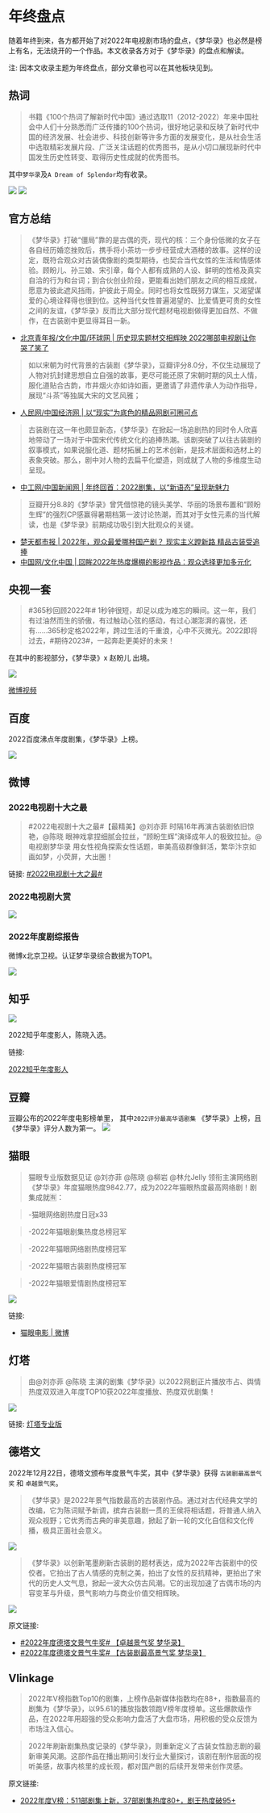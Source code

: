 # 年终盘点

随着年终到来，各方都开始了对2022年电视剧市场的盘点，《梦华录》也必然是榜上有名，无法绕开的一个作品。本文收录各方对于《梦华录》的盘点和解读。

注: 因本文收录主题为年终盘点，部分文章也可以在其他板块见到。


## 热词

> 书籍《100个热词了解新时代中国》通过选取11（2012-2022）年来中国社会中人们十分熟悉而广泛传播的100个热词，很好地记录和反映了新时代中国的经济发展、社会进步、科技创新等许多方面的发展变化，是从社会生活中选取精彩发展片段、广泛关注话题的优秀图书，是从小切口展现新时代中国发生历史性转变、取得历史性成就的优秀图书。

其中`梦华录`及`A Dream of Splendor`均有收录。

![](/image/discuss/books/word-1.jpg)
![](/image/discuss/books/meng.png)

## 官方总结
> 《梦华录》打破“僵局”靠的是古偶的壳，现代的核：三个身份低微的女子在各自经历婚恋挫败后，携手将小茶坊一步步经营成大酒楼的故事。这样的设定，既符合观众对古装偶像剧的类型期待，也契合当代女性的生活和情感体验。顾盼儿、孙三娘、宋引章，每个人都有成熟的人设、鲜明的性格及真实自洽的行为和台词；到合伙创业阶段，更能看出她们朋友之间的相互成就，愿意为彼此遮风挡雨，护彼此于周全。同时也将女性既努力谋生，又渴望谋爱的心境诠释得也很到位。这种当代女性普遍渴望的、比爱情更可贵的女性之间的友谊，《梦华录》反而比大部分现代题材电视剧做得更加自然、不做作，在古装剧中更显得耳目一新。

* [北京青年报/文化中国/环球网 | 历史现实题材交相辉映 2022哪部电视剧让你哭了笑了](http://cul.china.com.cn/2022-12/26/content_42214290.htm)
> 如以宋朝为时代背景的古装剧《梦华录》，豆瓣评分8.0分，不仅生动展现了人物对抗封建思想自立自强的故事，更尽可能还原了宋朝时期的风土人情，服化道贴合古韵，市井烟火亦如诗如画，更邀请了非遗传承人为动作指导，展现“斗茶”等独属大宋的文艺风雅；
* [人民网/中国经济网 | 以“现实”为底色的精品网剧可圈可点](http://views.ce.cn/view/ent/202212/27/t20221227_38311006.shtml)
>古装剧在这一年也颇显新态，《梦华录》在掀起一场追剧热的同时令人欣喜地带动了一场对于中国宋代传统文化的追捧热潮。该剧突破了以往古装剧的叙事模式，如果说服化道、题材拓展上的艺术创新，是技术层面和选材上的表象突破。那么，剧中对人物的去扁平化塑造，则成就了人物的多维度生动呈现。
* [中工网/中国新闻网 | 年终回首：2022剧集，以“新语态”呈现新魅力](https://www.workercn.cn/c/2022-12-27/7683765.shtml)

> 豆瓣开分8.8的《梦华录》曾凭借惊艳的镜头美学、华丽的场景布置和“顾盼生辉”的强烈CP感赢得暑期档第一波讨论热潮，而其对于女性元素的当代解读，也是《梦华录》前期成功吸引到大批观众的关键。
* [楚天都市报 | 2022年，观众最爱哪种国产剧？ 现实主义蹚新路 精品古装受追捧](http://news.cnhubei.com/content/2022-12/28/content_15341446.html)
* [中国网/文化中国 | 回眸2022年热度爆棚的影视作品：观众选择更加多元化](http://cul.china.com.cn/2022-12/30/content_42220830.htm)


## 央视一套

> #365秒回顾2022年# 1秒钟很短，却足以成为难忘的瞬间。这一年，我们有过油然而生的骄傲，有过触动心弦的感动，有过心潮澎湃的喜悦，还有……365秒定格2022年，跨过生活的千重浪，心中不灭微光。2022即将过去，#期待2023#，一起奔赴更美好的未来！

在其中的影视部分，《梦华录》x 赵盼儿 出境。

![](/image/data/2022/cctv1.jpg)

[微博视频](https://weibo.com/2024623547/MlOIfrwEK)


## 百度

2022百度沸点年度剧集，《梦华录》上榜。

![](/image/data/2022/baidu.jpg)

## 微博

### 2022电视剧十大之最

> #2022电视剧十大之最#【最精美】@刘亦菲 时隔16年再演古装剧依旧惊艳，@陈晓 眼神戏拿捏细腻会拉丝，“顾盼生辉”演绎成年人的极致拉扯。@电视剧梦华录 用女性视角探索女性话题，审美高级群像鲜活，繁华汴京如画如梦，小荧屏，大出圈！

链接: [#2022电视剧十大之最#](https://weibo.com/1642592432/MkTH37t89?refer_flag=1001030103_)

### 2022电视剧大赏

![](/image/data/2022/weibo.jpg)

### 2022年度剧综报告
微博x北京卫视。认证梦华录综合数据为TOP1。

![](/image/data/2022/btv.webp)


## 知乎

![](/image/data/2022/xiao.jpg)

2022知乎年度影人，陈晓入选。

链接:

[2022知乎年度影人](https://www.zhihu.com/xen/market/ecom-page/1587053475711590401?ab_signature=CiRBTUJhTHVDUUZSSkxCVWl3N2V1bHBiSjhxMGtjeFI5Sk9TTT0SIDM3YTYzNDUxODllYWMwMjBjNzBkZGFlOTczNjI0Y2E4GhEIARIGOC40NS4wGgUxMzkxMg&utm_campaign=zhihumarket&utm_medium=social&utm_source=wechat&utm_content=moments_share)


## 豆瓣
豆瓣公布的2022年度电影榜单里， 其中`2022评分最高华语剧集` 《梦华录》上榜，且《梦华录》评分人数为第一。
![](/image/data/2022/dou.jpg)


## 猫眼

> 猫眼专业版数据见证 @刘亦菲 @陈晓 @柳岩 @林允Jelly  领衔主演网络剧《梦华录》年度猫眼热度9842.77，成为2022年猫眼热度最高网络剧！剧集成就🈶：

>-猫眼网络剧热度日冠x33

>-2022年猫眼剧集热度总榜冠军

>-2022年猫眼网络剧热度榜冠军

>-2022年猫眼古装剧热度榜冠军

>-2022年猫眼爱情剧热度榜冠军

![](/image/data/2022/maoyan.jpg)


链接:

* [猫眼电影 | 微博](https://weibo.com/2611607127/MlXIIol4p)


## 灯塔

> 由@刘亦菲 @陈晓 主演的剧集《梦华录》以2022网剧正片播放市占、舆情热度双双进入年度TOP10获2022年度播放、热度双优剧集！ ​​​

![](/image/data/2022/dengta.jpg)

链接: [灯塔专业版](https://weibo.com/6858267513/Mm0DeDQjX)

## 德塔文

2022年12月22日，德塔文颁布年度景气牛奖，其中《梦华录》获得 `古装剧最高景气奖` 和 `卓越景气奖`。


> 《梦华录》是2022年景气指数最高的古装剧作品。通过对古代经典文学的改编，它为陈词赋予新调，摈弃古装剧一贯的王侯将相话题，将普通人纳入观众视野；它优秀而古典的审美意趣，掀起了新一轮的文化自信和文化传播，极具正面社会意义。



![](/image/data/awards/datawin.jpg)

> 《梦华录》以创新笔墨刷新古装剧的题材表达，成为2022年古装剧中的佼佼者。它拍出了古人情感的克制之美，拍出了女性的反抗精神，更拍出了宋代的历史人文气息，掀起一波大众仿古风潮。它的出现加速了古偶市场的内容变革与升级，景气影响力与商业价值交相辉映。

![](/image/data/awards/datawin-2.jpg)

原文链接:

* [#2022年度德塔文景气牛奖# 【卓越景气奖 梦华录】](https://weibo.com/1104220301/MkLxsEEc2)
* [#2022年度德塔文景气牛奖# 【古装剧最高景气奖 梦华录】 ](https://weibo.com/1104220301/MkLPKwcre)


## Vlinkage

> 2022年V榜指数Top10的剧集，上榜作品新媒体指数均在88+，指数最高的剧集为《梦华录》，以95.61的播放指数领跑V榜年度榜单。这些爆款级作品，在2022年用超强的受众影响力盘活了大盘市场，用积极的受众反馈为市场注入信心。

> 2022年刷新剧集热度记录的《梦华录》，则重新定义了古装女性励志剧的最新审美风潮。这部作品在播出期间引发行业大量探讨，该剧在制作层面的视听美感，故事内核里的成长观，都对国产剧的后续开发带来创作灵感。

原文链接:

* [2022年度V榜：511部剧集上新，37部剧集热度80+，剧王热度破95+](https://mp.weixin.qq.com/s/InM4ls5UeMaUlH8DqLe8wg)

